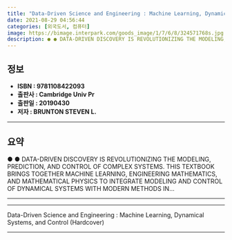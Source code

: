 ```yaml
---
title: "Data-Driven Science and Engineering : Machine Learning, Dynamical Systems, and Control (Hardcover)"
date: 2021-08-29 04:56:44
categories: [외국도서, 컴퓨터]
image: https://bimage.interpark.com/goods_image/1/7/6/8/324571768s.jpg
description: ● ● DATA-DRIVEN DISCOVERY IS REVOLUTIONIZING THE MODELING, PREDICTION, AND CONTROL OF COMPLEX SYSTEMS. THIS TEXTBOOK BRINGS TOGETHER MACHINE LEARNING, ENGINEE
---
```


## **정보**

- **ISBN : 9781108422093**
- **출판사 : Cambridge Univ Pr**
- **출판일 : 20190430**
- **저자 : BRUNTON STEVEN L.**

------



## **요약**

●  ●  DATA-DRIVEN DISCOVERY IS REVOLUTIONIZING THE MODELING, PREDICTION, AND CONTROL OF COMPLEX SYSTEMS. THIS TEXTBOOK BRINGS TOGETHER MACHINE LEARNING, ENGINEERING MATHEMATICS, AND MATHEMATICAL PHYSICS TO INTEGRATE MODELING AND CONTROL OF DYNAMICAL SYSTEMS WITH MODERN METHODS IN... 

------



------


Data-Driven Science and Engineering : Machine Learning, Dynamical Systems, and Control (Hardcover) 

------


